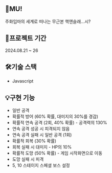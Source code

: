 ## 🤜MU!
주화입마의 세계로 떠나는 무근본 핵앤슬래...시? 

## 📆프로젝트 기간
2024.08.21 ~ 26

## 🛠️기술 스택
* Javascript

## 💡구현 기능
* 일반 공격
* 확률적 방어 (60% 확률, 대미지의 30%를 경감)
* 확률적 연속 공격 (2회, 40% 확률) - 공격력의 130%
* 연속 공격 성공 시 피격되지 않음
* 연속 공격 실패 시 일반 공격 (1회)
* 확률적 회복 (30% 확률)
* 회복 실패 시 대미지 - HP의 10%
* 확률적 도망 (50% 확률) - 게임 시작화면으로 이동
* 도망 실패 시 피격
* 5, 10 스테이지 스페셜 보스 설정